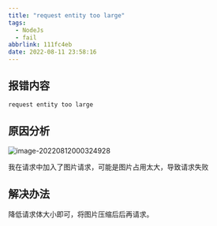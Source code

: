 ```yaml
---
title: "request entity too large"
tags:
  - NodeJs
  - fail
abbrlink: 111fc4eb
date: 2022-08-11 23:58:16
---
```


## 报错内容

```javascript
request entity too large
```

## 原因分析

![image-20220812000324928](http://hikki.test.upcdn.net/image-20220812000324928.png)

我在请求中加入了图片请求，可能是图片占用太大，导致请求失败

## 解决办法

降低请求体大小即可，将图片压缩后后再请求。
